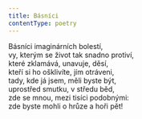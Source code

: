 ```yaml
---
title: Básníci
contentType: poetry
---
```


<section>

Básníci imaginárních bolestí,  
vy, kterým se život tak snadno protiví,  
které zklamává, unavuje, děsí,  
kteří si ho ošklivíte, jím otráveni,  
tady, kde já jsem, měli byste být,  
uprostřed smutku, v středu běd,  
zde se mnou, mezi tisíci podobnými:  
zde byste mohli o hrůze a hoři pět!

</section>
